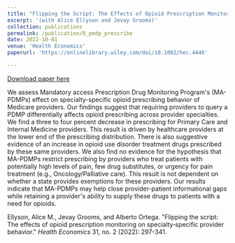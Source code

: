 ```yaml
---
title: "Flipping the Script: The Effects of Opioid Prescription Monitoring on Specialty-Specific Provider Behavior" 
excerpt: '(with Alice Ellyson and Jevay Grooms)'
collection: publications
permalink: /publication/8_pmdp_prescribe
date: 2022-10-01
venue: 'Health Economics'
paperurl: 'https://onlinelibrary.wiley.com/doi/10.1002/hec.4446'

---
```


[Download paper here](https://onlinelibrary.wiley.com/doi/10.1002/hec.4446)

We assess Mandatory access Prescription Drug Monitoring Program's (MA-PDMPs) effect on specialty-specific opioid prescribing behavior of Medicare providers. Our findings suggest that requiring providers to query a PDMP differentially affects opioid prescribing across provider specialties. We find a three to four percent decrease in prescribing for Primary Care and Internal Medicine providers. This result is driven by healthcare providers at the lower end of the prescribing distribution. There is also suggestive evidence of an increase in opioid use disorder treatment drugs prescribed by these same providers. We also find no evidence for the hypothesis that MA-PDMPs restrict prescribing by providers who treat patients with potentially high levels of pain, few drug substitutes, or urgency for pain treatment (e.g., Oncology/Palliative care). This result is not dependent on whether a state provides exemptions for these providers. Our results indicate that MA-PDMPs may help close provider-patient informational gaps while retaining a provider's ability to supply these drugs to patients with a need for opioids.

Ellyson, Alice M., Jevay Grooms, and Alberto Ortega. "Flipping the script: The effects of opioid prescription monitoring on specialty‐specific provider behavior." <i>Health Economics</i> 31, no. 2 (2022): 297-341.
